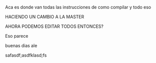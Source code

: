 Aca es donde van todas las instrucciones de como compilar y todo eso

HACIENDO UN CAMBIO A LA MASTER

AHORA PODEMOS EDITAR TODOS ENTONCES?

Eso parece

buenas dias ale

safasdf;asdfklasd;fs
